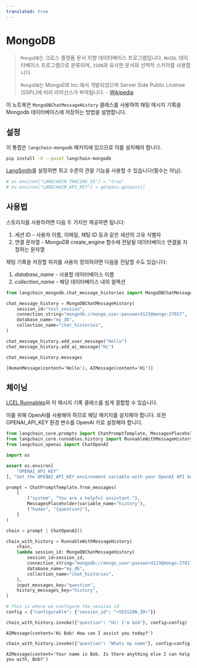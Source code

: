 ```yaml
---
translated: true
---
```


# MongoDB

>`MongoDB`는 크로스 플랫폼 문서 지향 데이터베이스 프로그램입니다. `NoSQL` 데이터베이스 프로그램으로 분류되며, `JSON`과 유사한 문서와 선택적 스키마를 사용합니다.
>
>`MongoDB`는 MongoDB Inc.에서 개발되었으며 Server Side Public License (SSPL)에 따라 라이선스가 부여됩니다. - [Wikipedia](https://en.wikipedia.org/wiki/MongoDB)

이 노트북은 `MongoDBChatMessageHistory` 클래스를 사용하여 채팅 메시지 기록을 Mongodb 데이터베이스에 저장하는 방법을 설명합니다.

## 설정

이 통합은 `langchain-mongodb` 패키지에 있으므로 이를 설치해야 합니다.

```bash
pip install -U --quiet langchain-mongodb
```

[LangSmith](https://smith.langchain.com/)를 설정하면 최고 수준의 관찰 기능을 사용할 수 있습니다(필수는 아님).

```python
# os.environ["LANGCHAIN_TRACING_V2"] = "true"
# os.environ["LANGCHAIN_API_KEY"] = getpass.getpass()
```

## 사용법

스토리지를 사용하려면 다음 두 가지만 제공하면 됩니다:

1. 세션 ID - 사용자 이름, 이메일, 채팅 ID 등과 같은 세션의 고유 식별자
2. 연결 문자열 - MongoDB create_engine 함수에 전달될 데이터베이스 연결을 지정하는 문자열

채팅 기록을 저장할 위치를 사용자 정의하려면 다음을 전달할 수도 있습니다:
1. *database_name* - 사용할 데이터베이스 이름
1. *collection_name* - 해당 데이터베이스 내의 컬렉션

```python
from langchain_mongodb.chat_message_histories import MongoDBChatMessageHistory

chat_message_history = MongoDBChatMessageHistory(
    session_id="test_session",
    connection_string="mongodb://mongo_user:password123@mongo:27017",
    database_name="my_db",
    collection_name="chat_histories",
)

chat_message_history.add_user_message("Hello")
chat_message_history.add_ai_message("Hi")
```

```python
chat_message_history.messages
```

```output
[HumanMessage(content='Hello'), AIMessage(content='Hi')]
```

## 체이닝

[LCEL Runnables](/docs/expression_language/how_to/message_history)와 이 메시지 기록 클래스를 쉽게 결합할 수 있습니다.

이를 위해 OpenAI를 사용해야 하므로 해당 패키지를 설치해야 합니다. 또한 OPENAI_API_KEY 환경 변수를 OpenAI 키로 설정해야 합니다.

```python
from langchain_core.prompts import ChatPromptTemplate, MessagesPlaceholder
from langchain_core.runnables.history import RunnableWithMessageHistory
from langchain_openai import ChatOpenAI
```

```python
import os

assert os.environ[
    "OPENAI_API_KEY"
], "Set the OPENAI_API_KEY environment variable with your OpenAI API key."
```

```python
prompt = ChatPromptTemplate.from_messages(
    [
        ("system", "You are a helpful assistant."),
        MessagesPlaceholder(variable_name="history"),
        ("human", "{question}"),
    ]
)

chain = prompt | ChatOpenAI()
```

```python
chain_with_history = RunnableWithMessageHistory(
    chain,
    lambda session_id: MongoDBChatMessageHistory(
        session_id=session_id,
        connection_string="mongodb://mongo_user:password123@mongo:27017",
        database_name="my_db",
        collection_name="chat_histories",
    ),
    input_messages_key="question",
    history_messages_key="history",
)
```

```python
# This is where we configure the session id
config = {"configurable": {"session_id": "<SESSION_ID>"}}
```

```python
chain_with_history.invoke({"question": "Hi! I'm bob"}, config=config)
```

```output
AIMessage(content='Hi Bob! How can I assist you today?')
```

```python
chain_with_history.invoke({"question": "Whats my name"}, config=config)
```

```output
AIMessage(content='Your name is Bob. Is there anything else I can help you with, Bob?')
```
